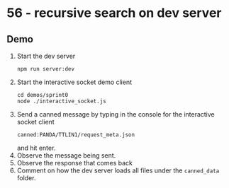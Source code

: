 # 56 - recursive search on dev server

## Demo
1. Start the dev server
    ```
    npm run server:dev
    ```
1. Start the interactive socket demo client
    ```
    cd demos/sprint0
    node ./interactive_socket.js
    ```
1. Send a canned message by typing in the console for the interactive socket client
    ```
    canned:PANDA/TTLIN1/request_meta.json
    ```
   and hit enter.
1. Observe the message being sent.
1. Observe the response that comes back
1. Comment on how the dev server loads all files under the ``canned_data`` folder.